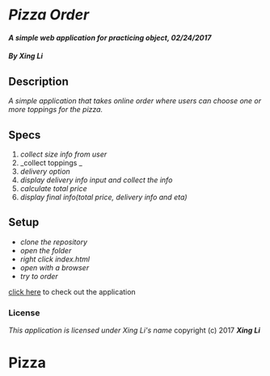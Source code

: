 # _**Pizza Order**_

#### _A simple web application for practicing object, 02/24/2017_

#### _By Xing Li_

## Description

_A simple application that takes online order where users can choose one or more toppings for the pizza._

## Specs

1. _collect size info from user_
2. _collect toppings _
3. _delivery option_
4. _display delivery info input and collect the info_
5. _calculate total price_
6. _display final info(total price, delivery info and eta)_

## Setup

* _clone the repository_
* _open the folder_
* _right click index.html_
* _open with a browser_
* _try to order_

[click here](https://msuli1120.github.io/pizza/) to check out the application

### License
*This application is licensed under Xing Li's name*
copyright (c) 2017 **_Xing Li_**
# Pizza
